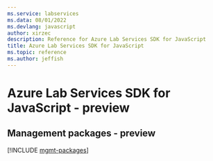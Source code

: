 ```yaml
---
ms.service: labservices
ms.data: 08/01/2022
ms.devlang: javascript
author: xirzec
description: Reference for Azure Lab Services SDK for JavaScript
title: Azure Lab Services SDK for JavaScript
ms.topic: reference
ms.author: jeffish
---
```

# Azure Lab Services SDK for JavaScript - preview

## Management packages - preview
[!INCLUDE [mgmt-packages](lab-services-mgmt-index.md)]